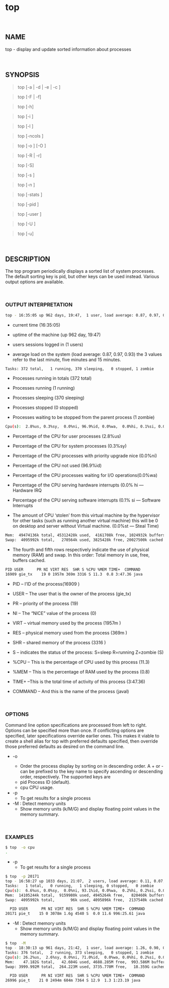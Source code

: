 # top

<br>

## NAME

top - display and update sorted information about processes

<br>

## SYNOPSIS

> top    [-a | -d | -e | -c <mode>]

> top    [-F | -f]

> top   [-h]

> top   [-i <interval>]

> top   [-l <samples>]

> top   [-ncols <columns>]

> top   [-o <key>] [-O <skey>]

> top   [-R | -r]

> top   [-S]

> top   [-s <delay>]

> top   [-n <nprocs>]

> top  [-stats <keys>]

> top   [-pid <processid>]

> top   [-user <username>]

> top   [-U <username>]

> top   [-u]

<br>

## DESCRIPTION

The top program periodically displays a sorted list of system processes.  The default sorting key is pid, but other keys can be used instead. Various output options are available.

<br>

### OUTPUT INTERPRETATION

```bash
top - 16:35:05 up 962 days, 19:47,  1 user, load average: 0.87, 0.97, 0.93
```

* current time (16:35:05)

* uptime of the machine (up 962  day, 19:47)

* users sessions logged in (1 users)

* average load on the system (load average: 0.87, 0.97, 0.93) the 3 values refer to the last minute, five minutes and 15 minutes.

```bash
Tasks: 372 total,   1 running, 370 sleeping,   0 stopped, 1 zombie
```

* Processes running in totals (372 total)

* Processes running (1 running)

* Processes sleeping (370 sleeping)

* Processes stopped (0 stopped)

* Processes waiting to be stopped from the parent process (1 zombie)

```bash
Cpu(s):  2.8%us, 0.3%sy,  0.0%ni, 96.9%id, 0.0%wa,  0.0%hi, 0.1%si, 0.0%st
```

* Percentage of the CPU for user processes (2.8%us)

* Percentage of the CPU for system processes (0.3%sy)

* Percentage of the CPU processes with priority upgrade nice (0.0%ni)

* Percentage of the CPU not used (96.9%id)

* Percentage of the CPU processes waiting for I/O operations(0.0%wa)

* Percentage of the CPU serving hardware interrupts (0.0% hi — Hardware IRQ

* Percentage of the CPU serving software interrupts (0.1% si — Software Interrupts

* The amount of CPU ‘stolen’ from this virtual machine by the hypervisor for other tasks (such as running another virtual machine) this will be 0 on desktop and server without Virtual machine. (0.0%st — Steal Time)

```bash
Mem:  49474136k total, 45312428k used,  4161708k free, 1024932k buffers
Swap:  4095992k total,   270564k used, 3825428k free, 20027500k cached
```

* The fourth and fifth rows respectively indicate the use of physical memory (RAM) and swap. In this order: Total memory in use, free, buffers cached.

```bash
PID USER      PR NI VIRT RES  SHR S %CPU %MEM TIME+  COMMAND
16909 gie_tx    19 0 1957m 369m 3316 S 11.3  0.8 3:47.36 java
```

* PID – l’ID of the process(16909 )

* USER – The user that is the owner of the process (gie_tx)

* PR – priority of the process (19)

* NI – The “NICE” value of the process (0)

* VIRT – virtual memory used by the process (1957m )

* RES – physical memory used from the process (369m )

* SHR – shared memory of the process (3316 )

* S – indicates the status of the process: S=sleep R=running Z=zombie (S)

* %CPU – This is the percentage of CPU used by this process (11.3)

* %MEM – This is the percentage of RAM used by the process (0.8)

* TIME+ –This is the total time of activity of this process (3:47.36)

* COMMAND – And this is the name of the process (javal)

<br>

### OPTIONS

Command line option specifications are processed from left to right.  Options can be specified more than once. If conflicting options are specified, later specifications override  earlier ones. This makes it viable to create a shell alias for top with preferred defaults specified, then override those preferred defaults as desired on the command line.

* -o <key> 
  * Order the process display by sorting on <key> in descending order.  A + or - can be prefixed to the key name to specify ascending or descending order, respectively.  The supported keys are
  * pid    Process ID (default).
  * cpu    CPU usage.
* -p 
  * To get results for a single process
* -M : Detect memory units
  * Show memory units (k/M/G) and display floating point values in the memory summary.
  
<br>

### EXAMPLES

```bash
$ top  -o cpu
.
```

* -p
  * To get results for a single process
  
```bash
$ top  -p 20171
top - 16:58:27 up 1033 days, 21:07,  2 users, load average: 0.11, 0.07, 0.01
Tasks:   1 total,   0 running,   1 sleeping, 0 stopped,   0 zombie
Cpu(s):  6.6%us, 0.0%sy,  0.0%ni, 93.1%id, 0.0%wa,  0.2%hi, 0.2%si, 0.0%st
Mem:  14105244k total,  9159980k used, 4945264k free,   820460k buffers
Swap:  4095992k total,       96k used, 4095896k free,  2137540k cached

  PID USER      PR NI VIRT RES  SHR S %CPU %MEM TIME+  COMMAND
20171 pie_t    15 0 3078m 1.6g 4540 S  0.0 11.6 996:25.61 java
```

* -M : Detect memory units
  * Show memory units (k/M/G) and display floating point values in the memory summary.
  
```bash
$ top  -M
top - 18:30:13 up 961 days, 21:42,  1 user, load average: 1.26, 0.90, 0.91
Tasks: 376 total,   2 running, 373 sleeping,   0 stopped, 1 zombie
Cpu(s): 26.2%us,  2.6%sy, 0.0%ni, 71.0%id,  0.0%wa, 0.0%hi, 0.2%si, 0.0%st
Mem:    47.182G total,   42.604G used, 4688.285M free,  993.586M buffers
Swap: 3999.992M total,  264.223M used, 3735.770M free,   18.359G cached

  PID USER      PR NI VIRT RES  SHR S %CPU %MEM TIME+  COMMAND
26996 pie_t    21 0 2494m 604m 7364 S 12.9  1.3 1:23.19 java
```